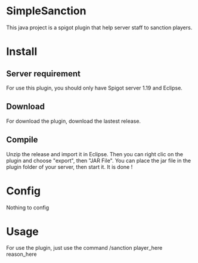 # SimpleSanction
This java project is a spigot plugin that help server staff to sanction players.
# Install
## Server requirement
For use this plugin, you should only have Spigot server 1.19 and Eclipse.
## Download
For download the plugin, download the lastest release.
## Compile
Unzip the release and import it in Eclipse. Then you can right clic on the plugin and choose "export", then "JAR File". You can place the jar file in the plugin folder of your server, then start it. It is done !
# Config
Nothing to config
# Usage
For use the plugin, just use the command
 /sanction player_here reason_here
